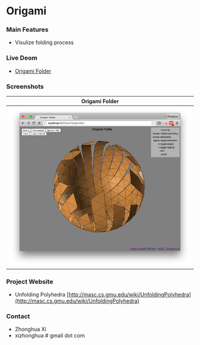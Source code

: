 # Origami

### Main Features
* Visulize folding process

### Live Deom
* [Origami Folder](http://masc.cs.gmu.edu/origami/folder.html)

### Screenshots

| Origami Folder  |
|:---------------:| 
| ![Folder](/screenshot/folder.png) |

### Project Website
* Unfolding Polyhedra [http://masc.cs.gmu.edu/wiki/UnfoldingPolyhedra](http://masc.cs.gmu.edu/wiki/UnfoldingPolyhedra)

### Contact
* Zhonghua Xi
* xizhonghua # gmail dot com

